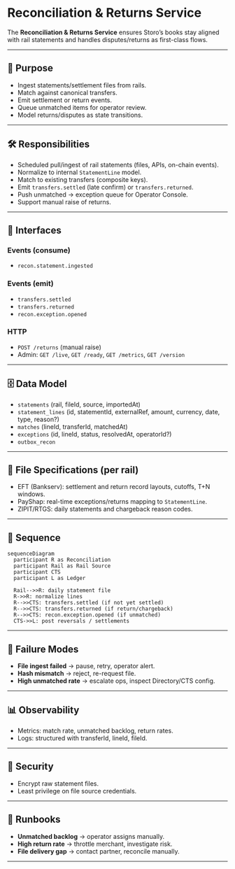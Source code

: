 # Reconciliation & Returns Service

The **Reconciliation & Returns Service** ensures Storo’s books stay aligned with rail statements and handles disputes/returns as first-class flows.

---

## 🎯 Purpose
- Ingest statements/settlement files from rails.  
- Match against canonical transfers.  
- Emit settlement or return events.  
- Queue unmatched items for operator review.  
- Model returns/disputes as state transitions.

---

## 🛠 Responsibilities
- Scheduled pull/ingest of rail statements (files, APIs, on-chain events).  
- Normalize to internal `StatementLine` model.  
- Match to existing transfers (composite keys).  
- Emit `transfers.settled` (late confirm) or `transfers.returned`.  
- Push unmatched → exception queue for Operator Console.  
- Support manual raise of returns.

---

## 🔌 Interfaces

### Events (consume)
- `recon.statement.ingested`

### Events (emit)
- `transfers.settled`  
- `transfers.returned`  
- `recon.exception.opened`  

### HTTP
- `POST /returns` (manual raise)  
- Admin: `GET /live`, `GET /ready`, `GET /metrics`, `GET /version`

---

## 🗄 Data Model
- `statements` (rail, fileId, source, importedAt)  
- `statement_lines` (id, statementId, externalRef, amount, currency, date, type, reason?)  
- `matches` (lineId, transferId, matchedAt)  
- `exceptions` (id, lineId, status, resolvedAt, operatorId?)  
- `outbox_recon`  

---

## 📄 File Specifications (per rail)
- EFT (Bankserv): settlement and return record layouts, cutoffs, T+N windows.
- PayShap: real-time exceptions/returns mapping to `StatementLine`.
- ZIPIT/RTGS: daily statements and chargeback reason codes.

---

## 📐 Sequence

```mermaid
sequenceDiagram
  participant R as Reconciliation
  participant Rail as Rail Source
  participant CTS
  participant L as Ledger

  Rail-->>R: daily statement file
  R->>R: normalize lines
  R-->>CTS: transfers.settled (if not yet settled)
  R-->>CTS: transfers.returned (if return/chargeback)
  R-->>CTS: recon.exception.opened (if unmatched)
  CTS->>L: post reversals / settlements
```

---

## 🚨 Failure Modes
- **File ingest failed** → pause, retry, operator alert.  
- **Hash mismatch** → reject, re-request file.  
- **High unmatched rate** → escalate ops, inspect Directory/CTS config.  

---

## 📊 Observability
- Metrics: match rate, unmatched backlog, return rates.  
- Logs: structured with transferId, lineId, fileId.  

---

## 🔐 Security
- Encrypt raw statement files.  
- Least privilege on file source credentials.  

---

## 🧭 Runbooks
- **Unmatched backlog** → operator assigns manually.  
- **High return rate** → throttle merchant, investigate risk.  
- **File delivery gap** → contact partner, reconcile manually.  

---
